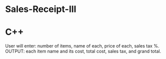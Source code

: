 # Sales-Receipt-III
# C++
User will enter: number of items, name of each, price of each, sales tax %. OUTPUT: each item name and its cost, total cost, sales tax, and grand total.

